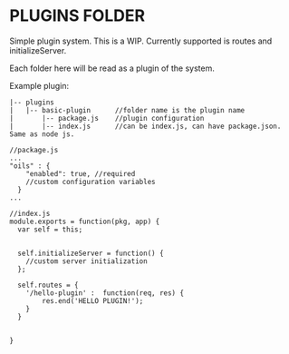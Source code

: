 PLUGINS FOLDER
==================

Simple plugin system. This is a WIP. Currently supported is routes and initializeServer.

Each folder here will be read as a plugin of the system.

Example plugin:

    |-- plugins          
    |   |-- basic-plugin      //folder name is the plugin name    
    |       |-- package.js    //plugin configuration  
    |       |-- index.js      //can be index.js, can have package.json. Same as node js.   


```
//package.js
...
"oils" : {
    "enabled": true, //required
    //custom configuration variables
  }
...
```

```
//index.js
module.exports = function(pkg, app) {
  var self = this;
  

  self.initializeServer = function() {
    //custom server initialization
  };

  self.routes = {
    '/hello-plugin' :  function(req, res) {
        res.end('HELLO PLUGIN!');
    }
  }


}
```